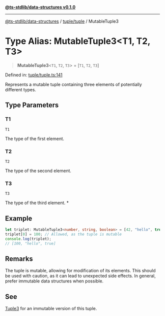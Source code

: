 [**@ts-stdlib/data-structures v0.1.0**](../../../README.md)

***

[@ts-stdlib/data-structures](../../../README.md) / [tuple/tuple](../README.md) / MutableTuple3

# Type Alias: MutableTuple3\<T1, T2, T3\>

> **MutableTuple3**\<`T1`, `T2`, `T3`\> = \[`T1`, `T2`, `T3`\]

Defined in: [tuple/tuple.ts:141](https://github.com/gabaudette/ts-standard-library/blob/ff5d83fe4b66247fa084c3cd3ca7e6ef97c8bcfa/packages/data-structures/src/tuple/tuple.ts#L141)

Represents a mutable tuple containing three elements of potentially different types.

## Type Parameters

### T1

`T1`

The type of the first element.

### T2

`T2`

The type of the second element.

### T3

`T3`

The type of the third element. *

## Example

```typescript
let triplet: MutableTuple3<number, string, boolean> = [42, "hello", true];
triplet[0] = 100; // Allowed, as the tuple is mutable
console.log(triplet);
// [100, "hello", true]
```

## Remarks

The tuple is mutable, allowing for modification of its elements.
This should be used with caution, as it can lead to unexpected side effects.
In general, prefer immutable data structures when possible.

## See

[Tuple3](Tuple3.md) for an immutable version of this tuple.
